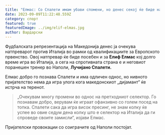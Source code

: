 ```yaml
---
title: "Елмас: Со Спалети имам убави спомени, но денес секој ќе биде на своја страна"
date: 2023-09-09T11:22:48.559Z
category: спорт
featured: true
featuredImage: ../img/elif-elmas.jpg
author: Вардарски
---
```

<!--StartFragment-->

Фудбалската репрезентација на Македонија денес ја очекува натпреварот против Италија во рамки од квалификациите за Европското првенство. Овој натпревар ќе биде посебен и за **Елиф Елмас** кој долго време игра во Италија, а сега на спротивната страна е и неговиот поранешен тренер во Наполи, **Лучијано Спалети.**



<!--EndFragment--><!--StartFragment-->

Елмас добро го познава Спалети и има одличен однос, но нивното пријателство нема да игра улога кога македонскиот „дијамант“ ќе истрча на теренот.

> „Очекувам многу промени во однос на претходниот селектор. Го познавам добро, верувам ќе играат офанзивно со голем посед на топка. Спалети сака да игра висок пресинг, не знам колку ќе успее во овие седум дена колку што е селектор на Италија да ги спроведе своите замисли“, изјави Елмас.

Пријателски провокации со соиграчите од Наполи постојат.



<!--EndFragment-->